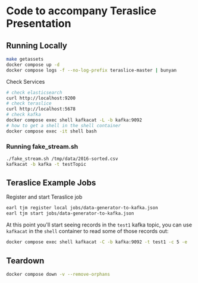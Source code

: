 # Code to accompany Teraslice Presentation

## Running Locally

```bash
make getassets
docker compose up -d
docker compose logs -f --no-log-prefix teraslice-master | bunyan
```

Check Services

```bash
# check elasticsearch
curl http://localhost:9200
# check teraslice
curl http://localhost:5678
# check kafka
docker compose exec shell kafkacat -L -b kafka:9092
# how to get a shell in the shell container
docker compose exec -it shell bash
```

### Running fake_stream.sh

```bash
./fake_stream.sh /tmp/data/2016-sorted.csv
kafkacat -b kafka -t testTopic
```

## Teraslice Example Jobs

Register and start Teraslice job

```bash
earl tjm register local jobs/data-generator-to-kafka.json
earl tjm start jobs/data-generator-to-kafka.json
```

At this point you'll start seeing records in the `test1` kafka topic, you can
use `kafkacat` in the `shell` container to read some of those records out:

```bash
docker compose exec shell kafkacat -C -b kafka:9092 -t test1 -c 5 -e
```

## Teardown

```bash
docker compose down -v --remove-orphans
```
